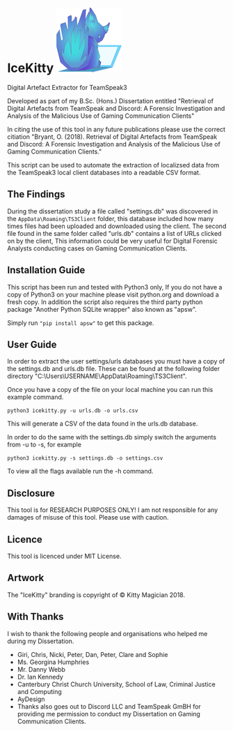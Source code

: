 # IceKitty ![IceKitty](https://github.com/kittymagician/IceKitty/blob/master/img/icekitty.png)
Digital Artefact Extractor for TeamSpeak3

Developed as part of my B.Sc. (Hons.) Dissertation entitled "Retrieval of Digital Artefacts from TeamSpeak and Discord: A Forensic Investigation and Analysis of the Malicious Use of Gaming Communication Clients"

In citing the use of this tool in any future publications please use the correct citiation "Bryant, O. (2018). Retrieval of Digital Artefacts from TeamSpeak and Discord: A Forensic Investigation and Analysis of the Malicious Use of Gaming Communication Clients."

This script can be used to automate the extraction of localizsed data from the TeamSpeak3 local client databases into a readable CSV format.


## The Findings
During the dissertation study a file called "settings.db" was discovered in the ```AppData\Roaming\TS3Client``` folder, this database included how many times files had been uploaded and downloaded using the client.
The second file found in the same folder called "urls.db" contains a list of URLs clicked on by the client, This information could be very useful for Digital Forensic Analysts conducting cases on Gaming Communication Clients.



## Installation Guide
This script has been run and tested with Python3 only, If you do not have a copy of Python3 on your machine please visit python.org and download a fresh copy.
In addition the script also requires the third party python package "Another Python SQLite wrapper" also known as "apsw". 

Simply run ```"pip install apsw"``` to get this package.

## User Guide
In order to extract the user settings/urls databases you must have a copy of the settings.db and urls.db file. These can be found at the following folder directory "C:\Users\USERNAME\AppData\Roaming\TS3Client".

Once you have a copy of the file on your local machine you can run this example command.

```
python3 icekitty.py -u urls.db -o urls.csv
```

This will generate a CSV of the data found in the urls.db database.

In order to do the same with the settings.db simply switch the arguments from -u to -s, for example

```
python3 icekitty.py -s settings.db -o settings.csv
```

To view all the flags available run the -h command.


## Disclosure
This tool is for RESEARCH PURPOSES ONLY! I am not responsible for any damages of misuse of this tool. Please use with caution. 


## Licence
This tool is licenced under MIT License.

## Artwork
The "IceKitty" branding is copyright of © Kitty Magician 2018.

## With Thanks
I wish to thank the following people and organisations who helped me during my Dissertation.
- Giri, Chris, Nicki, Peter, Dan, Peter, Clare and Sophie
- Ms. Georgina Humphries
- Mr. Danny Webb
- Dr. Ian Kennedy
- Canterbury Christ Church University, School of Law, Criminal Justice and Computing
- AyDesign
- Thanks also goes out to Discord LLC and TeamSpeak GmBH for providing me permission to conduct my Dissertation on Gaming Communication Clients.
